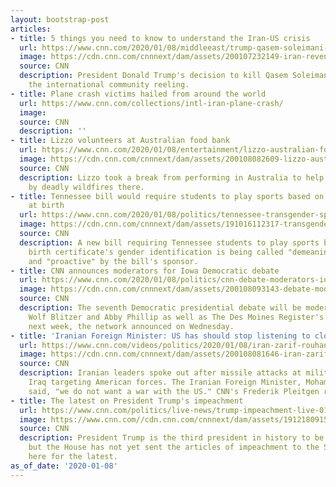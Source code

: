 ```yaml
---
layout: bootstrap-post
articles:
- title: 5 things you need to know to understand the Iran-US crisis
  url: https://www.cnn.com/2020/01/08/middleeast/trump-qasem-soleimani-iran-us-iraq-explainer-intl/index.html
  image: https://cdn.cnn.com/cnnnext/dam/assets/200107232149-iran-revenge-1-super-tease.jpg
  source: CNN
  description: President Donald Trump's decision to kill Qasem Soleimani has left
    the international community reeling.
- title: Plane crash victims hailed from around the world
  url: https://www.cnn.com/collections/intl-iran-plane-crash/
  image: 
  source: CNN
  description: ''
- title: Lizzo volunteers at Australian food bank
  url: https://www.cnn.com/2020/01/08/entertainment/lizzo-australian-foodbank-trnd/index.html
  image: https://cdn.cnn.com/cnnnext/dam/assets/200108082609-lizzo-australian-foodbank-trnd-super-tease.jpg
  source: CNN
  description: Lizzo took a break from performing in Australia to help those affected
    by deadly wildfires there.
- title: Tennessee bill would require students to play sports based on gender identified
    at birth
  url: https://www.cnn.com/2020/01/08/politics/tennessee-transgender-sports-bill-trnd/index.html
  image: https://cdn.cnn.com/cnnnext/dam/assets/191016112317-transgender-flag-stock-super-tease.jpg
  source: CNN
  description: A new bill requiring Tennessee students to play sports based on their
    birth certificate's gender identification is being called "demeaning" by activists
    and "proactive" by the bill's sponsor.
- title: CNN announces moderators for Iowa Democratic debate
  url: https://www.cnn.com/2020/01/08/politics/cnn-debate-moderators-iowa/index.html
  image: https://cdn.cnn.com/cnnnext/dam/assets/200108093143-debate-moderators-split-super-tease.jpg
  source: CNN
  description: The seventh Democratic presidential debate will be moderated by CNN's
    Wolf Blitzer and Abby Phillip as well as The Des Moines Register's Brianne Pfannenstiel
    next week, the network announced on Wednesday.
- title: 'Iranian Foreign Minister: US has should stop listening to clowns'
  url: https://www.cnn.com/videos/politics/2020/01/08/iran-zarif-rouhani-tweet-trump-missiles-pleitgen-camerota-newday-vpx.cnn
  image: https://cdn.cnn.com/cnnnext/dam/assets/200108081646-iran-zarif-rouhani-tweet-trump-missiles-pleitgen-camerota-newday-vpx-00023601-super-tease.jpg
  source: CNN
  description: Iranian leaders spoke out after missile attacks at military bases in
    Iraq targeting American forces. The Iranian Foreign Minister, Mohammad Javad Zarif,
    said, "we do not want a war with the US." CNN's Frederik Pleitgen reports.
- title: The latest on President Trump's impeachment
  url: https://www.cnn.com/politics/live-news/trump-impeachment-live-01-08-2020/index.html
  image: https://www.cnn.com//cdn.cnn.com/cnnnext/dam/assets/191218091554-17-trump-file-lead-image-restricted-super-tease.jpg
  source: CNN
  description: President Trump is the third president in history to be impeached,
    but the House has not yet sent the articles of impeachment to the Senate. Follow
    here for the latest.
as_of_date: '2020-01-08'
---
```


